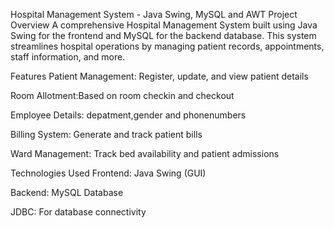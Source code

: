 Hospital Management System - Java Swing, MySQL and AWT
Project Overview
A comprehensive Hospital Management System built using Java Swing for the frontend and MySQL for the backend database. This system streamlines hospital operations by managing patient records, appointments, staff information, and more.

Features
Patient Management: Register, update, and view patient details

Room Allotment:Based on room checkin and checkout

Employee Details: depatment,gender and phonenumbers

Billing System: Generate and track patient bills

Ward Management: Track bed availability and patient admissions

Technologies Used
Frontend: Java Swing (GUI)

Backend: MySQL Database

JDBC: For database connectivity
